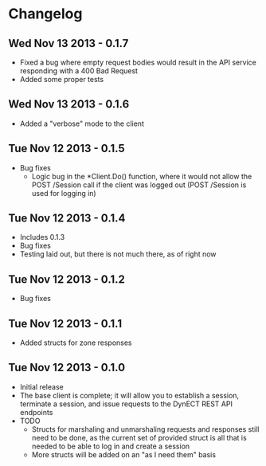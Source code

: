 # Changelog

## Wed Nov 13 2013 - 0.1.7

- Fixed a bug where empty request bodies would result in the API service
  responding with a 400 Bad Request
- Added some proper tests

## Wed Nov 13 2013 - 0.1.6

- Added a "verbose" mode to the client

## Tue Nov 12 2013 - 0.1.5

- Bug fixes
  - Logic bug in the *Client.Do() function, where it would not allow the
    POST /Session call if the client was logged out (POST /Session is used for
    logging in)

## Tue Nov 12 2013 - 0.1.4

- Includes 0.1.3
- Bug fixes
- Testing laid out, but there is not much there, as of right now

## Tue Nov 12 2013 - 0.1.2

- Bug fixes

## Tue Nov 12 2013 - 0.1.1

- Added structs for zone responses

## Tue Nov 12 2013 - 0.1.0

- Initial release
- The base client is complete; it will allow you to establish a session,
  terminate a session, and issue requests to the DynECT REST API endpoints
- TODO
  - Structs for marshaling and unmarshaling requests and responses still need
	to be done, as the current set of provided struct is all that is needed
	to be able to log in and create a session
  - More structs will be added on an "as I need them" basis
